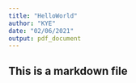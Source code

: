 ```yaml
---
title: "HelloWorld"
author: "KYE"
date: "02/06/2021"
output: pdf_document
---
```



 ## This is a markdown file
 